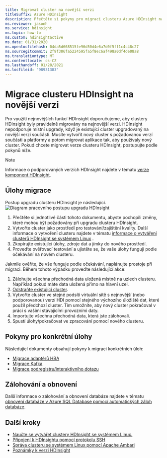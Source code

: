 ```yaml
---
title: Migrovat cluster na novější verzi
titleSuffix: Azure HDInsight
description: Přečtěte si pokyny pro migraci clusteru Azure HDInsight na novější verzi.
ms.reviewer: jasonh
ms.service: hdinsight
ms.topic: how-to
ms.custom: hdinsightactive
ms.date: 01/31/2020
ms.openlocfilehash: 04da5d668515fe96d50d4e6a7d0f5ff1c4c48c27
ms.sourcegitcommit: 2f9f306fa5224595fa5f8ec6af498a0df4de08a8
ms.translationtype: MT
ms.contentlocale: cs-CZ
ms.lasthandoff: 01/28/2021
ms.locfileid: "98931383"
---
```

# <a name="migrate-hdinsight-cluster-to-a-newer-version"></a>Migrace clusteru HDInsight na novější verzi

Pro využití nejnovějších funkcí HDInsight doporučujeme, aby clustery HDInsight byly pravidelně migrovány na nejnovější verzi. HDInsight nepodporuje místní upgrady, když je existující cluster upgradovaný na novější verzi součásti. Musíte vytvořit nový cluster s požadovanou verzí součásti a platformy a potom migrovat aplikace tak, aby používaly nový cluster. Pokud chcete migrovat verze clusteru HDInsight, postupujte podle pokynů níže.

> [!NOTE]  
> Informace o podporovaných verzích HDInsight najdete v tématu [verze komponent HDInsight](hdinsight-component-versioning.md#supported-hdinsight-versions).

## <a name="migration-tasks"></a>Úlohy migrace

Postup upgradu clusteru HDInsight je následující.
![Diagram pracovního postupu upgradu HDInsight](./media/hdinsight-upgrade-cluster/upgrade-workflow-diagram.png)

1. Přečtěte si jednotlivé části tohoto dokumentu, abyste pochopili změny, které mohou být požadovány při upgradu clusteru HDInsight.
2. Vytvořte cluster jako prostředí pro testování/zajištění kvality. Další informace o vytvoření clusteru najdete v tématu [informace o vytváření clusterů HDInsight se systémem Linux](hdinsight-hadoop-provision-linux-clusters.md) .
3. Zkopírujte existující úlohy, zdroje dat a jímky do nového prostředí.
4. Proveďte ověřovací testování a ujistěte se, že vaše úlohy fungují podle očekávání na novém clusteru.

Jakmile ověříte, že vše funguje podle očekávání, naplánujte prostoje při migraci. Během tohoto výpadku proveďte následující akce:

1. Zálohujte všechna přechodná data uložená místně na uzlech clusteru. Například pokud máte data uložená přímo na hlavní uzel.
1. [Odstraňte existující cluster](./hdinsight-delete-cluster.md).
1. Vytvořte cluster ve stejné podsíti virtuální sítě s nejnovější (nebo podporovanou) verzí HDI pomocí stejného výchozího úložiště dat, které použil předchozí cluster. Tím umožníte, aby nový cluster pokračoval v práci s vašimi stávajícími provozními daty.
1. Importujte všechna přechodná data, která jste zálohovali.
1. Spustí úlohy/pokračovat ve zpracování pomocí nového clusteru.

## <a name="workload-specific-guidance"></a>Pokyny pro konkrétní úlohy

Následující dokumenty obsahují pokyny k migraci konkrétních úloh:

* [Migrace adaptérů HBA](./hbase/apache-hbase-migrate-new-version.md)
* [Migrace Kafka](./kafka/migrate-versions.md)
* [Migrace podregistru/interaktivního dotazu](./interactive-query/apache-hive-migrate-workloads.md)

## <a name="backup-and-restore"></a>Zálohování a obnovení

Další informace o zálohování a obnovení databáze najdete v tématu [obnovení databáze v Azure SQL Database pomocí automatických záloh databáze](../azure-sql/database/recovery-using-backups.md).

## <a name="next-steps"></a>Další kroky

* [Naučte se vytvářet clustery HDInsight se systémem Linux.](hdinsight-hadoop-provision-linux-clusters.md)
* [Připojení k HDInsightu pomocí protokolu SSH](hdinsight-hadoop-linux-use-ssh-unix.md)
* [Správa clusteru se systémem Linux pomocí Apache Ambari](hdinsight-hadoop-manage-ambari.md)
* [Poznámky k verzi HDInsight](./hdinsight-version-release.md)
